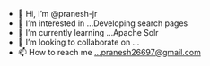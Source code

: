 - 👋 Hi, I’m @pranesh-jr
- 👀 I’m interested in ...Developing search pages
- 🌱 I’m currently learning ...Apache Solr
- 💞️ I’m looking to collaborate on ...
- 📫 How to reach me ...pranesh26697@gmail.com

<!---
pranesh-jr/pranesh-jr is a ✨ special ✨ repository because its `README.md` (this file) appears on your GitHub profile.
You can click the Preview link to take a look at your changes.
--->

